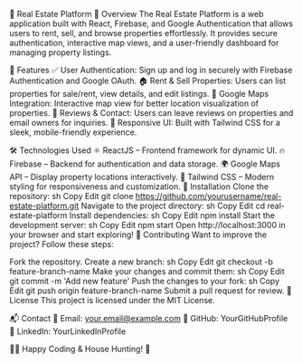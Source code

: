 🏡 Real Estate Platform
🌟 Overview
The Real Estate Platform is a web application built with React, Firebase, and Google Authentication that allows users to rent, sell, and browse properties effortlessly. It provides secure authentication, interactive map views, and a user-friendly dashboard for managing property listings.

🎯 Features
✅ User Authentication: Sign up and log in securely with Firebase Authentication and Google OAuth.
🏠 Rent & Sell Properties: Users can list properties for sale/rent, view details, and edit listings.
📍 Google Maps Integration: Interactive map view for better location visualization of properties.
📝 Reviews & Contact: Users can leave reviews on properties and email owners for inquiries.
🎨 Responsive UI: Built with Tailwind CSS for a sleek, mobile-friendly experience.

🛠️ Technologies Used
⚛ ReactJS – Frontend framework for dynamic UI.
🔥 Firebase – Backend for authentication and data storage.
🌍 Google Maps API – Display property locations interactively.
🎨 Tailwind CSS – Modern styling for responsiveness and customization.
🚀 Installation
Clone the repository:
sh
Copy
Edit
git clone https://github.com/yourusername/real-estate-platform.git
Navigate to the project directory:
sh
Copy
Edit
cd real-estate-platform
Install dependencies:
sh
Copy
Edit
npm install
Start the development server:
sh
Copy
Edit
npm start
Open http://localhost:3000 in your browser and start exploring!
🤝 Contributing
Want to improve the project? Follow these steps:

Fork the repository.
Create a new branch:
sh
Copy
Edit
git checkout -b feature-branch-name
Make your changes and commit them:
sh
Copy
Edit
git commit -m 'Add new feature'
Push the changes to your fork:
sh
Copy
Edit
git push origin feature-branch-name
Submit a pull request for review.
📜 License
This project is licensed under the MIT License.

📬 Contact
📧 Email: your.email@example.com
🐙 GitHub: YourGitHubProfile
💼 LinkedIn: YourLinkedInProfile

🏡✨ Happy Coding & House Hunting! 🚀

